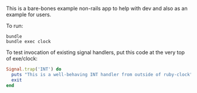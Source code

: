 This is a bare-bones example non-rails app to
help with dev and also as an example for users.

To run:

```
bundle
bundle exec clock
```

To test invocation of existing signal handlers, put this code at the very top of exe/clock:

```ruby
Signal.trap('INT') do
  puts "This is a well-behaving INT handler from outside of ruby-clock"
  exit
end
```

